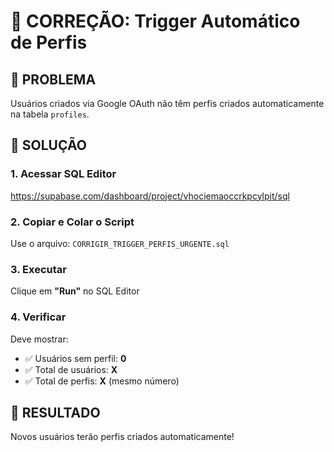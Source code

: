 # 🔧 CORREÇÃO: Trigger Automático de Perfis

## 🎯 **PROBLEMA**
Usuários criados via Google OAuth não têm perfis criados automaticamente na tabela `profiles`.

## 🚀 **SOLUÇÃO**

### **1. Acessar SQL Editor**
https://supabase.com/dashboard/project/vhociemaoccrkpcylpit/sql

### **2. Copiar e Colar o Script**
Use o arquivo: `CORRIGIR_TRIGGER_PERFIS_URGENTE.sql`

### **3. Executar**
Clique em **"Run"** no SQL Editor

### **4. Verificar**
Deve mostrar:
- ✅ Usuários sem perfil: **0**
- ✅ Total de usuários: **X**  
- ✅ Total de perfis: **X** (mesmo número)

## 🎉 **RESULTADO**
Novos usuários terão perfis criados automaticamente! 